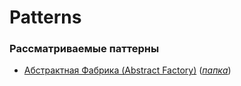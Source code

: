 # Patterns

### Рассматриваемые паттерны

* [Абстрактная Фабрика (Abstract Factory)](https://github.com/a1sarpi/Patterns/blob/main/AbstractFactory/AbstractFactory.md#abstract-factory) ([_папка_](https://github.com/a1sarpi/Patterns/tree/main/AbstractFactory))